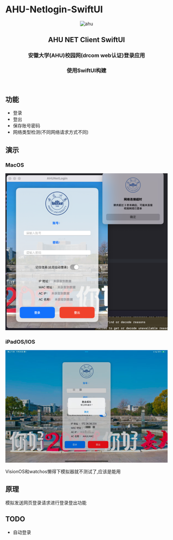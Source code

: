 # AHU-Netlogin-SwiftUI
<p align="center">
<img src="https://github.com/MoeclubM/AHU-Netlogin-SwiftUI/blob/main/.pics/logo.svg?raw=true" width="200" alt="ahu"/>
</p>
<h2 align="center">AHU NET Client SwiftUI</h2>
<h3 align="center">安徽大学(AHU)校园网(drcom web认证)登录应用</h3>
<h3 align="center">使用SwiftUI构建</h3>
<p align="center">
<img src="https://img.shields.io/github/v/release/MoeclubM/AHU-Netlogin-SwiftUI" alt="">
<img src="https://img.shields.io/github/issues/MoeclubM/AHU-Netlogin-SwiftUI?color=rgb%2877%20199%20166%29" alt="">
<img src="https://img.shields.io/github/downloads/MoeclubM/AHU-Netlogin-SwiftUI/total?color=ea8f14&label=users" alt="">
<img src="https://img.shields.io/github/license/MoeclubM/AHU-Netlogin-SwiftUI" alt="">
</p>


## 功能
- 登录
- 登出
- 保存账号密码
- 网络类型检测(不同网络请求方式不同)

## 演示
### MacOS
![MacOS](./.pics/ac1b4e2e75b72fe4a0f373a9a5aff82c.png)
### iPadOS/IOS
![iPadOS](./.pics/d59a4f7eaa0841bdf1b78cdc90a9b725.png)

VisionOS和watchos懒得下模拟器就不测试了,应该是能用


## 原理
模拟发送网页登录请求进行登录登出功能

## TODO
- 自动登录
